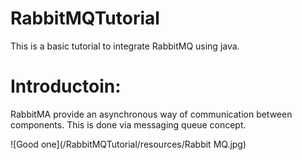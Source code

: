 # RabbitMQTutorial

This is a basic tutorial to integrate RabbitMQ using java. 


# Introductoin: 

RabbitMA provide an asynchronous way of communication between components. This is done via messaging queue concept. 


![Good one](/RabbitMQTutorial/resources/Rabbit MQ.jpg)
